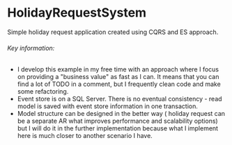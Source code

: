 # HolidayRequestSystem
Simple holiday request application created using CQRS and ES approach.

###### Key information:
- I develop this example in my free time with an approach where I focus on providing a "business value" as fast as I can. It means that you can find a lot of TODO in a comment, but I frequently clean code and make some refactoring.
- Event store is on a SQL Server. There is no eventual consistency - read model is saved with event store information in one transaction.
- Model structure can be designed in the better way ( holiday request can be a separate AR what improves performance and scalability options) but I will do it in the further implementation because what I implement here is much closer to another scenario I have.